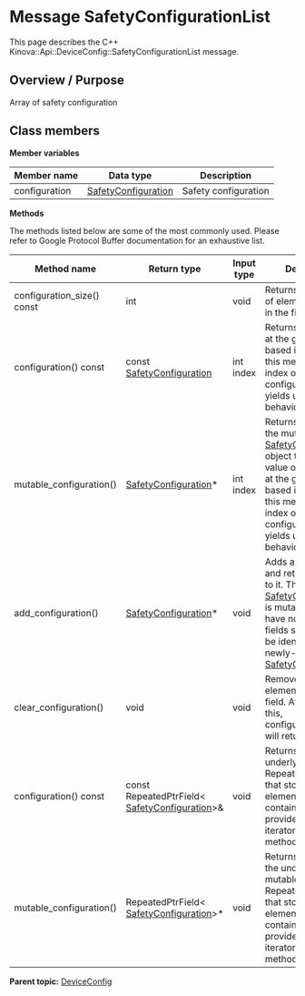 # Message SafetyConfigurationList

This page describes the C++ Kinova::Api::DeviceConfig::SafetyConfigurationList message.

## Overview / Purpose

Array of safety configuration

## Class members

 **Member variables** 

|Member name|Data type|Description|
|-----------|---------|-----------|
|configuration| [SafetyConfiguration](msg_DeviceConfig_SafetyConfiguration.md#)|Safety configuration|

 **Methods** 

The methods listed below are some of the most commonly used. Please refer to Google Protocol Buffer documentation for an exhaustive list.

|Method name|Return type|Input type|Description|
|-----------|-----------|----------|-----------|
|configuration\_size\(\) const|int|void|Returns the number of elements currently in the field.|
|configuration\(\) const|const [SafetyConfiguration](msg_DeviceConfig_SafetyConfiguration.md#)|int index|Returns the element at the given zero-based index. Calling this method with index outside of \[0, configuration\_size\(\)\) yields undefined behavior.|
|mutable\_configuration\(\)| [SafetyConfiguration](msg_DeviceConfig_SafetyConfiguration.md#)\*|int index|Returns a pointer to the mutable [SafetyConfiguration](msg_DeviceConfig_SafetyConfiguration.md#) object that stores the value of the element at the given zero-based index. Calling this method with index outside of \[0, configuration\_size\(\)\) yields undefined behavior.|
|add\_configuration\(\)| [SafetyConfiguration](msg_DeviceConfig_SafetyConfiguration.md#)\*|void|Adds a new element and returns a pointer to it. The returned [SafetyConfiguration](msg_DeviceConfig_SafetyConfiguration.md#) is mutable and will have none of its fields set \(i.e. it will be identical to a newly-allocated [SafetyConfiguration](msg_DeviceConfig_SafetyConfiguration.md#)\).|
|clear\_configuration\(\)|void|void|Removes all elements from the field. After calling this, configuration\_size\(\) will return zero.|
|configuration\(\) const|const RepeatedPtrField< [SafetyConfiguration](msg_DeviceConfig_SafetyConfiguration.md#)\>&|void|Returns the underlying RepeatedPtrField that stores the field's elements. This container class provides STL-like iterators and other methods.|
|mutable\_configuration\(\)|RepeatedPtrField< [SafetyConfiguration](msg_DeviceConfig_SafetyConfiguration.md#)\>\*|void|Returns a pointer to the underlying mutable RepeatedPtrField that stores the field's elements. This container class provides STL-like iterators and other methods.|

**Parent topic:** [DeviceConfig](../references/summary_DeviceConfig.md)

